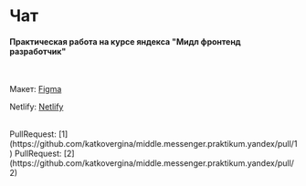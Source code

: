 # Чат
#### Практическая работа на курсе яндекса "Мидл фронтенд разработчик"

<br>

Макет: [Figma](https://www.figma.com/file/Z8EcYaNG2alCHakwKBFhaa/chat__yandex-practicum?node-id=0%3A1)
<br>

Netlify: [Netlify](https://delightful-marzipan-76039f.netlify.app/)

<br>
PullRequest: [1](https://github.com/katkovergina/middle.messenger.praktikum.yandex/pull/1)
PullRequest: [2](https://github.com/katkovergina/middle.messenger.praktikum.yandex/pull/2)
